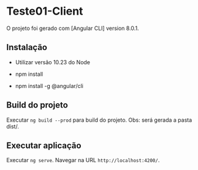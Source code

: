 # Teste01-Client

O projeto foi gerado com [Angular CLI] version 8.0.1.

## Instalação

* Utilizar versão 10.23 do Node

* npm install
* npm install -g @angular/cli

## Build do projeto

Executar `ng build --prod` para build do projeto. Obs: será gerada a pasta dist/.

## Executar aplicação

Executar `ng serve`. Navegar na URL `http://localhost:4200/`.
